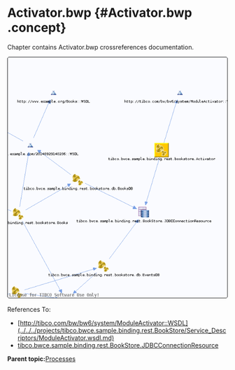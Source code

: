 # Activator.bwp {#Activator.bwp .concept}

Chapter contains Activator.bwp crossreferences documentation.

![](cross_tibco.bwce.sample.binding.rest.bookstore.Activator.png)

References To:

-   [http://tibco.com/bw/bw6/system/ModuleActivator::WSDL](../../../projects/tibco.bwce.sample.binding.rest.BookStore/Service_Descriptors/ModuleActivator.wsdl.md)
-   [tibco.bwce.sample.binding.rest.BookStore.JDBCConnectionResource](../../../projects/tibco.bwce.sample.binding.rest.BookStore/Resources/tibco/bwce/sample/binding/rest/BookStore/JDBCConnectionResource.jdbcResource.md)

**Parent topic:**[Processes](../../../cross/dependencies/processes/processes.md)

